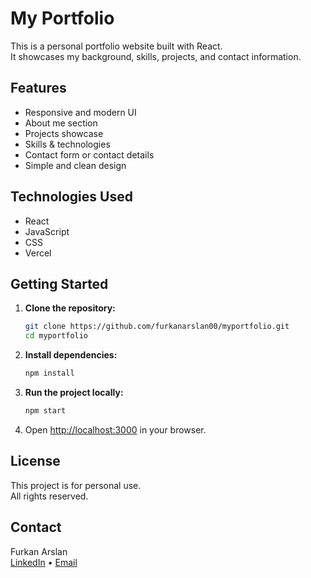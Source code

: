 # My Portfolio

This is a personal portfolio website built with React.  
It showcases my background, skills, projects, and contact information.

## Features

- Responsive and modern UI
- About me section
- Projects showcase
- Skills & technologies
- Contact form or contact details
- Simple and clean design

## Technologies Used

- React
- JavaScript
- CSS
- Vercel

## Getting Started

1. **Clone the repository:**
    ```bash
    git clone https://github.com/furkanarslan00/myportfolio.git
    cd myportfolio
    ```

2. **Install dependencies:**
    ```bash
    npm install
    ```

3. **Run the project locally:**
    ```bash
    npm start
    ```

4. Open [http://localhost:3000](http://localhost:3000) in your browser.

## License

This project is for personal use.  
All rights reserved.

## Contact
Furkan Arslan  
[LinkedIn](https://linkedin.com/in/furkanarslan00) • [Email](mailto:furkan0tr0arslan@gmail.com)
